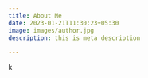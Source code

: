 ```yaml
---
title: About Me
date: 2023-01-21T11:30:23+05:30
image: images/author.jpg
description: this is meta description

---
```

k